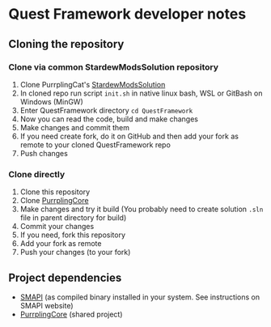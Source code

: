 # Quest Framework developer notes

## Cloning the repository

### Clone via common StardewModsSolution repository

1. Clone PurrplingCat's [StardewModsSolution](https://github.com/purrplingcat/StardewModsSolution)
2. In cloned repo run script `init.sh` in native linux bash, WSL or GitBash on Windows (MinGW)
3. Enter QuestFramework directory `cd QuestFramework`
4. Now you can read the code, build and make changes
5. Make changes and commit them
6. If you need create fork, do it on GitHub and then add your fork as remote to your cloned QuestFramework repo
7. Push changes

### Clone directly

1. Clone this repository
2. Clone [PurrplingCore](https://github.com/purrplingcat/PurrplingCore)
3. Make changes and try it build (You probably need to create solution `.sln` file in parent directory for build)
4. Commit your changes
5. If you need, fork this repository
6. Add your fork as remote
7. Push your changes (to your fork)

## Project dependencies

- [SMAPI](https://smapi.io) (as compiled binary installed in your system. See instructions on SMAPI website)
- [PurrplingCore](https://github.com/purrplingcat/PurrplingCore) (shared project)
